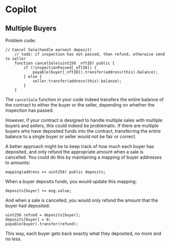 # Copilot

## Multiple Buyers

Problem code:

```solidity
// Cancel Sale(handle earnest deposit)
    // todo: if inspection has not passed, then refund, otherwise send to seller
    function cancelSale(uint256 _nftID) public {
        if (!inspectionPassed[_nftID]) {
            payable(buyer[_nftID]).transfer(address(this).balance);
        } else {
            seller.transfer(address(this).balance);
        }
    }
```

The `cancelSale` function in your code indeed transfers the entire balance of the contract to either the buyer or the seller, depending on whether the inspection has passed.

However, if your contract is designed to handle multiple sales with multiple buyers and sellers, this could indeed be problematic. If there are multiple buyers who have deposited funds into the contract, transferring the entire balance to a single buyer or seller would not be fair or correct.

A better approach might be to keep track of how much each buyer has deposited, and only refund the appropriate amount when a sale is cancelled. You could do this by maintaining a mapping of buyer addresses to amounts:

```solidity
mapping(address => uint256) public deposits;
```

When a buyer deposits funds, you would update this mapping:

```solidity
deposits[buyer] += msg.value;
```

And when a sale is cancelled, you would only refund the amount that the buyer had deposited:

```solidity
uint256 refund = deposits[buyer];
deposits[buyer] = 0;
payable(buyer).transfer(refund);
```

This way, each buyer gets back exactly what they deposited, no more and no less.
